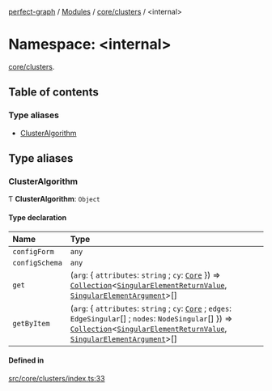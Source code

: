 [perfect-graph](../README.md) / [Modules](../modules.md) / [core/clusters](core_clusters.md) / <internal\>

# Namespace: <internal\>

[core/clusters](core_clusters.md).<internal>

## Table of contents

### Type aliases

- [ClusterAlgorithm](core_clusters._internal_.md#clusteralgorithm)

## Type aliases

### ClusterAlgorithm

Ƭ **ClusterAlgorithm**: `Object`

#### Type declaration

| Name | Type |
| :------ | :------ |
| `configForm` | `any` |
| `configSchema` | `any` |
| `get` | (`arg`: { `attributes`: `string` ; `cy`: [`Core`](../interfaces/components_ClusterNodeContainer._internal_.Core.md)  }) => [`Collection`](../interfaces/components_ClusterNodeContainer._internal_.Collection.md)<[`SingularElementReturnValue`](components_ClusterNodeContainer._internal_.md#singularelementreturnvalue), [`SingularElementArgument`](components_ClusterNodeContainer._internal_.md#singularelementargument)\>[] |
| `getByItem` | (`arg`: { `attributes`: `string` ; `cy`: [`Core`](../interfaces/components_ClusterNodeContainer._internal_.Core.md) ; `edges`: `EdgeSingular`[] ; `nodes`: `NodeSingular`[]  }) => [`Collection`](../interfaces/components_ClusterNodeContainer._internal_.Collection.md)<[`SingularElementReturnValue`](components_ClusterNodeContainer._internal_.md#singularelementreturnvalue), [`SingularElementArgument`](components_ClusterNodeContainer._internal_.md#singularelementargument)\>[] |

#### Defined in

[src/core/clusters/index.ts:33](https://github.com/MaastrichtU-IDS/perfect-graph/blob/27ebaf3/src/core/clusters/index.ts#L33)
